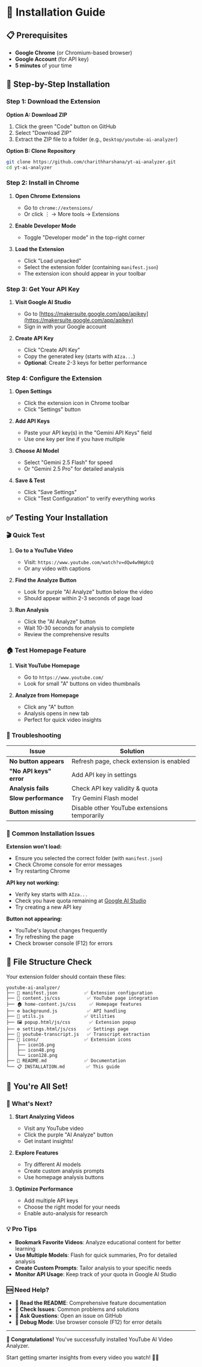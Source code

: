 # 🚀 Installation Guide

## 📋 Prerequisites

- **Google Chrome** (or Chromium-based browser)
- **Google Account** (for API key)
- **5 minutes** of your time

## 🎯 Step-by-Step Installation

### Step 1: Download the Extension

**Option A: Download ZIP**
1. Click the green "Code" button on GitHub
2. Select "Download ZIP"
3. Extract the ZIP file to a folder (e.g., `Desktop/youtube-ai-analyzer`)

**Option B: Clone Repository**
```bash
git clone https://github.com/charithharshana/yt-ai-analyzer.git
cd yt-ai-analyzer
```

### Step 2: Install in Chrome

1. **Open Chrome Extensions**
   - Go to `chrome://extensions/`
   - Or click ⋮ → More tools → Extensions

2. **Enable Developer Mode**
   - Toggle "Developer mode" in the top-right corner

3. **Load the Extension**
   - Click "Load unpacked"
   - Select the extension folder (containing `manifest.json`)
   - The extension icon should appear in your toolbar

### Step 3: Get Your API Key

1. **Visit Google AI Studio**
   - Go to [https://makersuite.google.com/app/apikey](https://makersuite.google.com/app/apikey)
   - Sign in with your Google account

2. **Create API Key**
   - Click "Create API Key"
   - Copy the generated key (starts with `AIza...`)
   - **Optional**: Create 2-3 keys for better performance

### Step 4: Configure the Extension

1. **Open Settings**
   - Click the extension icon in Chrome toolbar
   - Click "Settings" button

2. **Add API Keys**
   - Paste your API key(s) in the "Gemini API Keys" field
   - Use one key per line if you have multiple

3. **Choose AI Model**
   - Select "Gemini 2.5 Flash" for speed
   - Or "Gemini 2.5 Pro" for detailed analysis

4. **Save & Test**
   - Click "Save Settings"
   - Click "Test Configuration" to verify everything works

## ✅ Testing Your Installation

### 🎬 Quick Test

1. **Go to a YouTube Video**
   - Visit: `https://www.youtube.com/watch?v=dQw4w9WgXcQ`
   - Or any video with captions

2. **Find the Analyze Button**
   - Look for purple "AI Analyze" button below the video
   - Should appear within 2-3 seconds of page load

3. **Run Analysis**
   - Click the "AI Analyze" button
   - Wait 10-30 seconds for analysis to complete
   - Review the comprehensive results

### 🏠 Test Homepage Feature

1. **Visit YouTube Homepage**
   - Go to `https://www.youtube.com/`
   - Look for small "A" buttons on video thumbnails

2. **Analyze from Homepage**
   - Click any "A" button
   - Analysis opens in new tab
   - Perfect for quick video insights

### 🔧 Troubleshooting

| Issue | Solution |
|-------|----------|
| **No button appears** | Refresh page, check extension is enabled |
| **"No API keys" error** | Add API key in settings |
| **Analysis fails** | Check API key validity & quota |
| **Slow performance** | Try Gemini Flash model |
| **Button missing** | Disable other YouTube extensions temporarily |

### 🚨 Common Installation Issues

**Extension won't load:**
- Ensure you selected the correct folder (with `manifest.json`)
- Check Chrome console for error messages
- Try restarting Chrome

**API key not working:**
- Verify key starts with `AIza...`
- Check you have quota remaining at [Google AI Studio](https://makersuite.google.com/)
- Try creating a new API key

**Button not appearing:**
- YouTube's layout changes frequently
- Try refreshing the page
- Check browser console (F12) for errors

## 📁 File Structure Check

Your extension folder should contain these files:

```
youtube-ai-analyzer/
├── 📄 manifest.json          ✅ Extension configuration
├── 🎨 content.js/css          ✅ YouTube page integration
├── 🏠 home-content.js/css     ✅ Homepage features
├── ⚙️ background.js           ✅ API handling
├── 🔧 utils.js               ✅ Utilities
├── 🖼️ popup.html/js/css       ✅ Extension popup
├── ⚙️ settings.html/js/css    ✅ Settings page
├── 📝 youtube-transcript.js   ✅ Transcript extraction
├── 🎯 icons/                 ✅ Extension icons
│   ├── icon16.png
│   ├── icon48.png
│   └── icon128.png
├── 📖 README.md              ✅ Documentation
└── 📋 INSTALLATION.md        ✅ This guide
```

## 🎉 You're All Set!

### 🚀 What's Next?

1. **Start Analyzing Videos**
   - Visit any YouTube video
   - Click the purple "AI Analyze" button
   - Get instant insights!

2. **Explore Features**
   - Try different AI models
   - Create custom analysis prompts
   - Use homepage analysis buttons

3. **Optimize Performance**
   - Add multiple API keys
   - Choose the right model for your needs
   - Enable auto-analysis for research

### 💡 Pro Tips

- **Bookmark Favorite Videos**: Analyze educational content for better learning
- **Use Multiple Models**: Flash for quick summaries, Pro for detailed analysis
- **Create Custom Prompts**: Tailor analysis to your specific needs
- **Monitor API Usage**: Keep track of your quota in Google AI Studio

### 🆘 Need Help?

- **📖 Read the README**: Comprehensive feature documentation
- **🐛 Check Issues**: Common problems and solutions
- **💬 Ask Questions**: Open an issue on GitHub
- **🔧 Debug Mode**: Use browser console (F12) for error details

---

**🎊 Congratulations!** You've successfully installed YouTube AI Video Analyzer.

Start getting smarter insights from every video you watch! 🧠✨
